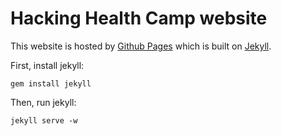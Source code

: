 Hacking Health Camp website
==========

This website is hosted by [Github Pages](https://pages.github.com/) which is built on [Jekyll](http://jekyllrb.com).

First, install jekyll:
```
gem install jekyll
```

Then, run jekyll:
```
jekyll serve -w
```
